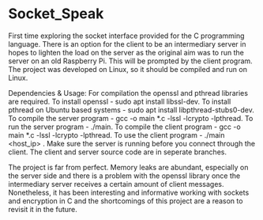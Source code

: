 # Socket_Speak
First time exploring the socket interface provided for the C programming language.
There is an option for the client to be an intermediary server in hopes to lighten the load on the server as the original aim was to run the server on an old Raspberry Pi. This will be prompted by the client program. 
The project was developed on Linux, so it should be compiled and run on Linux.

Dependencies & Usage:
For compilation the openssl and pthread libraries are required.
To install openssl - sudo apt install libssl-dev.
To install pthread on Ubuntu based systems - sudo apt install libpthread-stubs0-dev.
To compile the server program - gcc -o main *.c -lssl -lcrypto -lpthread.
To run the server program - ./main.
To compile the client program - gcc -o main *.c -lssl -lcrypto -lpthread.
To use the client program - ./main <host_ip> <portnum>.
Make sure the server is running before you connect through the client.
The client and server source code are in seperate branches.

The project is far from perfect. Memory leaks are abundant, especially on the server side and there is a problem with the openssl library once the intermediary server receives a certain amount of client messages.
Nonetheless, it has been interesting and informative working with sockets and encryption in C and the shortcomings of this project are a reason to revisit it in the future. 
